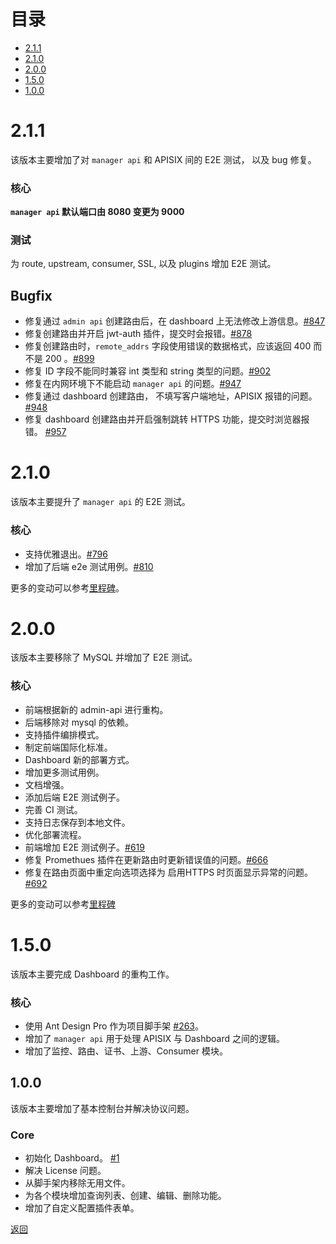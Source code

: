 <!--
#
# Licensed to the Apache Software Foundation (ASF) under one or more
# contributor license agreements.  See the NOTICE file distributed with
# this work for additional information regarding copyright ownership.
# The ASF licenses this file to You under the Apache License, Version 2.0
# (the "License"); you may not use this file except in compliance with
# the License.  You may obtain a copy of the License at
#
#     http://www.apache.org/licenses/LICENSE-2.0
#
# Unless required by applicable law or agreed to in writing, software
# distributed under the License is distributed on an "AS IS" BASIS,
# WITHOUT WARRANTIES OR CONDITIONS OF ANY KIND, either express or implied.
# See the License for the specific language governing permissions and
# limitations under the License.
#
-->

# 目录
- [2.1.1](#211)
- [2.1.0](#210)
- [2.0.0](#200)
- [1.5.0](#150)
- [1.0.0](#100)


# 2.1.1

该版本主要增加了对 `manager api` 和 APISIX 间的 E2E 测试， 以及 bug 修复。

### 核心

**`manager api` 默认端口由 8080 变更为 9000**

### 测试

为 route, upstream, consumer, SSL, 以及 plugins 增加 E2E 测试。

## Bugfix
 
- 修复通过 `admin api` 创建路由后，在 dashboard 上无法修改上游信息。[#847](https://github.com/apache/apisix-dashboard/pull/847)
- 修复创建路由并开启 jwt-auth 插件，提交时会报错。[#878](https://github.com/apache/apisix-dashboard/pull/878)
- 修复创建路由时，`remote_addrs` 字段使用错误的数据格式，应该返回 400 而不是 200 。[#899](https://github.com/apache/apisix-dashboard/pull/899)
- 修复 ID 字段不能同时兼容 int 类型和 string 类型的问题。[#902](https://github.com/apache/apisix-dashboard/pull/902)
- 修复在内网环境下不能启动 `manager api` 的问题。[#947](https://github.com/apache/apisix-dashboard/pull/947)
- 修复通过 dashboard 创建路由， 不填写客户端地址，APISIX 报错的问题。[#948](https://github.com/apache/apisix-dashboard/pull/948)
- 修复 dashboard 创建路由并开启强制跳转 HTTPS 功能，提交时浏览器报错。 [#957](https://github.com/apache/apisix-dashboard/pull/957)


# 2.1.0

该版本主要提升了 `manager api` 的 E2E 测试。

### 核心

- 支持优雅退出。[#796](https://github.com/apache/apisix-dashboard/pull/796)
- 增加了后端 e2e 测试用例。[#810](https://github.com/apache/apisix-dashboard/pull/810)

更多的变动可以参考[里程碑](https://github.com/apache/apisix-dashboard/milestone/7)。

# 2.0.0

该版本主要移除了 MySQL 并增加了 E2E 测试。

### 核心

- 前端根据新的 admin-api 进行重构。
- 后端移除对 mysql 的依赖。
- 支持插件编排模式。
- 制定前端国际化标准。
- Dashboard 新的部署方式。
- 增加更多测试用例。
- 文档增强。
- 添加后端 E2E 测试例子。
- 完善 CI 测试。
- 支持日志保存到本地文件。
- 优化部署流程。
- 前端增加 E2E 测试例子。[#619](https://github.com/apache/apisix-dashboard/pull/619)
- 修复 Promethues 插件在更新路由时更新错误值的问题。[#666](https://github.com/apache/apisix-dashboard/pull/666)
- 修复在路由页面中重定向选项选择为 启用HTTPS 时页面显示异常的问题。[#692](https://github.com/apache/apisix-dashboard/pull/692)


更多的变动可以参考[里程碑](https://github.com/apache/apisix-dashboard/milestone/4)

# 1.5.0

该版本主要完成 Dashboard 的重构工作。

### 核心

- 使用 Ant Design Pro 作为项目脚手架 [#263](https://github.com/apache/apisix-dashboard/pull/263)。
- 增加了 `manager api` 用于处理 APISIX 与 Dashboard 之间的逻辑。
- 增加了监控、路由、证书、上游、Consumer 模块。

## 1.0.0

该版本主要增加了基本控制台并解决协议问题。

### Core

- 初始化 Dashboard。 [#1](https://github.com/apache/apisix-dashboard/pull/1)
- 解决 License 问题。
- 从脚手架内移除无用文件。
- 为各个模块增加查询列表、创建、编辑、删除功能。
- 增加了自定义配置插件表单。

[返回](#table-of-contents)
